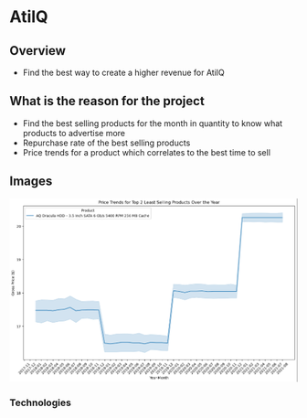 # AtilQ

## Overview
- Find the best way to create a higher revenue for AtilQ

## What is the reason for the project
- Find the best selling products for the month in quantity to know what products to advertise more
- Repurchase rate of the best selling products
- Price trends for a product which correlates to the best time to sell

## Images
![Image](Datasets/img/Price_Trends_for_Top_Least_Selling_Product.PNG)

### Technologies
